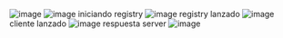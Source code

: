 ![image](https://user-images.githubusercontent.com/101531597/158084197-f2f59df3-2178-468a-8fa7-64b43be1bc19.png)
![image](https://user-images.githubusercontent.com/101531597/158084221-69e7e2ac-9709-4250-a830-d52b31862988.png)
iniciando registry
![image](https://user-images.githubusercontent.com/101531597/158084271-97e2dcfa-734c-4b26-b887-9ec7b0fe2d9f.png)
registry lanzado
![image](https://user-images.githubusercontent.com/101531597/158084300-5ea18e7d-4be4-4470-8b75-6225b5a84003.png)
cliente lanzado
![image](https://user-images.githubusercontent.com/101531597/158084358-0580d7af-b2c5-47ee-9d4d-8a6e03fb28ee.png)
respuesta server
![image](https://user-images.githubusercontent.com/101531597/158084391-252371b7-4c90-468f-939a-2dcecfeefa1d.png)
